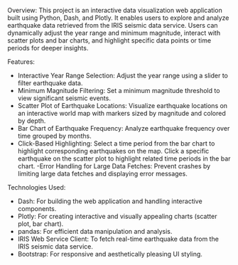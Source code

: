 Overview:
This project is an interactive data visualization web application built using Python, Dash, and Plotly. It enables users to explore and analyze earthquake data retrieved from the IRIS seismic data service. Users can dynamically adjust the year range and minimum magnitude, interact with scatter plots and bar charts, and highlight specific data points or time periods for deeper insights.

Features:
- Interactive Year Range Selection: Adjust the year range using a slider to filter earthquake data.
- Minimum Magnitude Filtering: Set a minimum magnitude threshold to view significant seismic events.
- Scatter Plot of Earthquake Locations: Visualize earthquake locations on an interactive world map with markers sized by magnitude and colored by depth.
- Bar Chart of Earthquake Frequency: Analyze earthquake frequency over time grouped by months.
- Click-Based Highlighting:
  Select a time period from the bar chart to highlight corresponding earthquakes on the map.
  Click a specific earthquake on the scatter plot to highlight related time periods in the bar chart.
-Error Handling for Large Data Fetches: Prevent crashes by limiting large data fetches and displaying error messages.

Technologies Used:
- Dash: For building the web application and handling interactive components.
- Plotly: For creating interactive and visually appealing charts (scatter plot, bar chart).
- pandas: For efficient data manipulation and analysis.
- IRIS Web Service Client: To fetch real-time earthquake data from the IRIS seismic data service.
- Bootstrap: For responsive and aesthetically pleasing UI styling.
